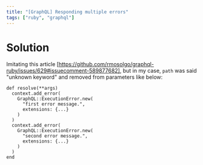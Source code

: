 ```yaml
---
title: "[GraphQL] Responding multiple errors"
tags: ["ruby", "graphql"]
---
```


# Solution
Imitating this article [https://github.com/rmosolgo/graphql-ruby/issues/629#issuecomment-589877682], but in my case, `path` was said "unknown keyword" and removed from parameters like below:

```
def resolve(**args)
  context.add_error(
    GraphQL::ExecutionError.new(
      "first error message.",
      extensions: {...}
    )
  )
  context.add_error(
    GraphQL::ExecutionError.new(
      "second error message.",
      extensions: {...}
    )
  )
end
```